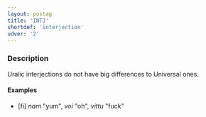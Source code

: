 ```yaml
---
layout: postag
title: 'INTJ'
shortdef: 'interjection'
udver: '2'
---
```


### Description

Uralic interjections do not have big differences to Universal ones.

#### Examples

* [fi] _nam_ "yum", _voi_ "oh", _vittu_ "fuck"

<!-- Interlanguage links updated Po lis 14 15:34:32 CET 2022 -->
